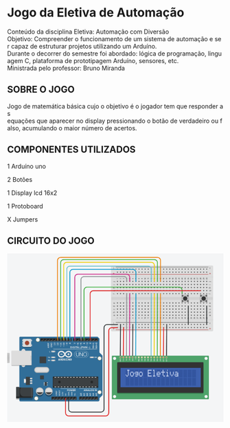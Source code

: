 # Jogo da Eletiva de Automação
Conteúdo da disciplina Eletiva: Automação com Diversão     
Objetivo: Compreender o funcionamento de um sistema de automação e ser capaz de estruturar projetos utilizando um Arduíno.
Durante o decorrer do semestre foi abordado: lógica de programação, linguagem C, plataforma de prototipagem Arduíno, sensores, etc.
Ministrada pelo professor: Bruno Miranda
 

## SOBRE O JOGO
Jogo de matemática básica cujo o objetivo é o jogador tem que responder as equações que aparecer no display pressionando o botão de verdadeiro ou falso,
acumulando o maior número de acertos.


## COMPONENTES UTILIZADOS
1 Arduíno uno

2 Botões

1 Display lcd 16x2

1 Protoboard

X Jumpers



## CIRCUITO DO JOGO

<p alingn='center'> 
   <img    src="./src/assets/circuito do jogo.png"/>
</p>
